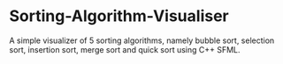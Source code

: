 # Sorting-Algorithm-Visualiser
A simple visualizer of 5 sorting algorithms, namely bubble sort, selection sort, insertion sort, merge sort and quick sort using C++ SFML. 
